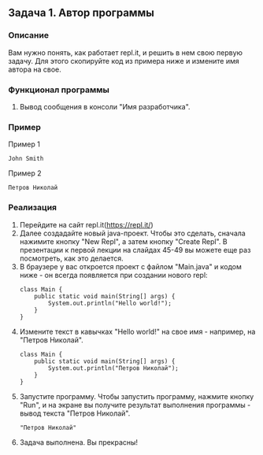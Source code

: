 ## Задача 1. Автор программы

### Описание
Вам нужно понять, как работает repl.it, и решить в нем свою первую задачу. Для этого скопируйте код из примера ниже и измените имя автора на свое.

### Функционал программы
1. Вывод сообщения в консоли "Имя разработчика".

### Пример
Пример 1
```
John Smith
```
Пример 2
```
Петров Николай
```

### Реализация
1. Перейдите на сайт repl.it(https://repl.it/)
2. Далее создадайте новый java-проект. Чтобы это сделать, сначала нажимите кнопку "New Repl", а затем кнопку "Create Repl". В презентации к первой лекции на слайдах 45-49 вы можете еще раз посмотреть, как это делается.
3. В браузере у вас откроется проект с файлом "Main.java" и кодом ниже - он всегда появляется при создании нового repl:
    ```
    class Main {
        public static void main(String[] args) {
            System.out.println("Hello world!");
        }
    }
    ```
4. Измените текст в кавычках "Hello world!" на свое имя -  например, на "Петров Николай".
    ```
    class Main {
        public static void main(String[] args) {
            System.out.println("Петров Николай");
        }
    }
    ```
5. Запустите программу. Чтобы запустить программу, нажмите кнопку "Run", и на экране вы получите результат выполнения программы - вывод текста "Петров Николай".
    ```
    "Петров Николай"
    ```
6. Задача выполнена. Вы прекрасны!

